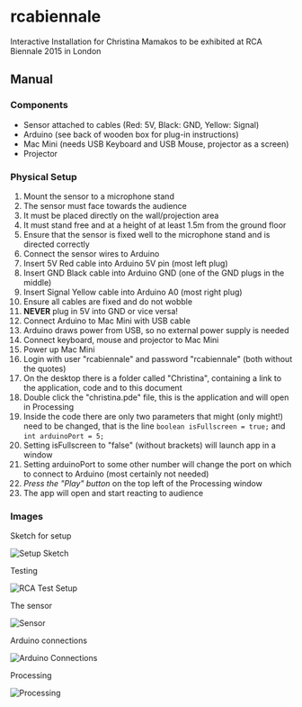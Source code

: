 # rcabiennale
Interactive Installation for Christina Mamakos to be exhibited at RCA Biennale 2015 in London

## Manual

### Components
- Sensor attached to cables (Red: 5V, Black: GND, Yellow: Signal)
- Arduino (see back of wooden box for plug-in instructions)
- Mac Mini (needs USB Keyboard and USB Mouse, projector as a screen)
- Projector

### Physical Setup
1. Mount the sensor to a microphone stand
  1. The sensor must face towards the audience
  2. It must be placed directly on the wall/projection area
  3. It must stand free and at a height of at least 1.5m from the ground floor
  4. Ensure that the sensor is fixed well to the microphone stand and is directed correctly
2. Connect the sensor wires to Arduino
  1. Insert 5V Red cable into Arduino 5V pin (most left plug)
  2. Insert GND Black cable into Arduino GND (one of the GND plugs in the middle)
  3. Insert Signal Yellow cable into Arduino A0 (most right plug)
  4. Ensure all cables are fixed and do not wobble
  5. **NEVER** plug in 5V into GND or vice versa!
3. Connect Arduino to Mac Mini with USB cable
  1. Arduino draws power from USB, so no external power supply is needed
4. Connect keyboard, mouse and projector to Mac Mini
  1. Power up Mac Mini
  2. Login with user "rcabiennale" and password "rcabiennale" (both without the quotes)
  3. On the desktop there is a folder called "Christina", containing a link to the application, code and to this document
5. Double click the "christina.pde" file, this is the application and will open in Processing
  1. Inside the code there are only two parameters that might (only might!) need to be changed, that is the line `boolean isFullscreen = true;` and `int arduinoPort = 5;`
  2. Setting isFullscreen to "false" (without brackets) will launch app in a window
  3. Setting arduinoPort to some other number will change the port on which to connect to Arduino (most certainly not needed)
6. *Press the "Play" button* on the top left of the Processing window
7. The app will open and start reacting to audience

### Images

Sketch for setup

![Setup Sketch](https://raw.github.com/alberto2000/rcabiennale/master/img/rcabiennale_setup.png)

Testing

![RCA Test Setup](https://raw.github.com/alberto2000/rcabiennale/master/img/test_setup.jpg)

The sensor

![Sensor](https://raw.github.com/alberto2000/rcabiennale/master/img/sensor.jpg)

Arduino connections

![Arduino Connections](https://raw.github.com/alberto2000/rcabiennale/master/img/arduino_connections.jpg)

Processing

![Processing](https://raw.github.com/alberto2000/rcabiennale/master/img/processing.jpg)